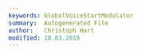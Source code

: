 ```yaml
---
keywords: GlobalVoiceStartModulator
summary:  Autogenerated File
author:   Christoph Hart
modified: 18.03.2019
---
```

